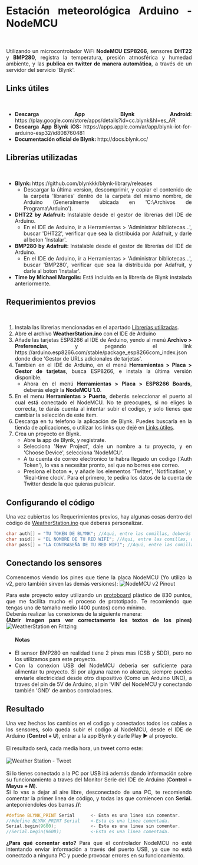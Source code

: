 <html style="text-align: justify;">
<h1>Estación meteorológica Arduino - NodeMCU</h1>
<br>
<p>Utilizando un microcontrolador WiFi <b>NodeMCU ESP8266</b>, sensores <b>DHT22</b> y <b>BMP280</b>, registra la temperatura, presión atmosférica y humedad ambiente, y las <b>publica en twitter de manera automática</b>, a través de un servidor del servicio 'Blynk'.</p>
<h2>Links útiles</h2><br>
<ul>
<li><b>Descarga App Blynk Android: </b> https://play.google.com/store/apps/details?id=cc.blynk&hl=es_AR <br></li>
<li><b>Descarga App Blynk iOS: </b> https://apps.apple.com/ar/app/blynk-iot-for-arduino-esp32/id808760481 <br></li>
<li><b>Documentación oficial de Blynk: </b> http://docs.blynk.cc/ <br></li>
</ul>

<h2>Librerías utilizadas</h2> <br>
<ul>
    <li>
        <b>Blynk: </b> https://github.com/blynkkk/blynk-library/releases 
        <ul>
            <li>Descargar la última version, descomprimir, y copiar el contenido de la carpeta 'libraries' dentro de la carpeta del mismo nombre, de Arduino (Generalmente ubicada en 'C:\Archivos de Programa\Arduino').</li>
        </ul>
    </li>
    <li>
        <b>DHT22 by Adafruit: </b> Instalable desde el gestor de librerías del IDE de Arduino.
        <ul>
            <li>En el IDE de Arduino, ir a Herramientas > 'Administrar bibliotecas...', buscar 'DHT22', verificar que sea la distribuida por Adafruit, y darle al boton 'Instalar'.</li>
        </ul>
    </li>
    <li>
        <b>BMP280 by Adafruit: </b> Instalable desde el gestor de librerías del IDE de Arduino.
        <ul>
            <li>En el IDE de Arduino, ir a Herramientas > 'Administrar bibliotecas...', buscar 'BMP280', verificar que sea la distribuida por Adafruit, y darle al boton 'Instalar'.</li>
        </ul>
    </li>
    <li>
        <b>Time by Michael Margolis: </b> Está incluida en la librería de Blynk instalada anteriormente.
    </li>
</ul>

<h2>Requerimientos previos</h2> <br>
<ol>
    <li>Instala las librerias mencionadas en el apartado <a href="#librerías-utilizadas">Librerías utilizadas</a>.</li>
    <li>Abre el archivo <b>WeatherStation.ino</b> con el IDE de Arduino</li>
    <li>Añade las tarjetas ESP8266 al IDE de Arduino, yendo al menú <b>Archivo > Preferencias</b>, y pegando el link https://arduino.esp8266.com/stable/package_esp8266com_index.json donde dice 'Gestor de URLs adicionales de tarjetas'.</li>
    <li>Tambien en el IDE de Arduino, en el menú <b>Herramientas > Placa > Gestor de tarjetas</b>, busca ESP8266, e instala la última versión disponible.
        <ul>
            <li>Ahora en el menú <b>Herramientas > Placa > ESP8266 Boards</b>, deberás elegir la <b>NodeMCU 1.0</b>.</li>
        </ul>
    </li>
    <li>En el menu <b>Herramientas > Puerto</b>, deberás seleccionar el puerto al cual está conectado el NodeMCU. No te preocupes, si no eliges la correcta, te darás cuenta al intentar subir el codigo, y solo tienes que cambiar la selección de este item.</li>
    <li>Descarga en tu telefono la aplicación de Blynk. Puedes buscarla en la tienda de aplicaciones, o utilizar los links que dejé en <a href="#links-útiles">Links útiles</a>.</li>
    <li>Crea un proyecto en Blynk.
        <ul>
            <li>Abre la app de Blynk, y registrate.</li>
            <li>Selecciona 'New Project', dale un nombre a tu proyecto, y en 'Choose Device', selecciona 'NodeMCU'.</li>
            <li>A tu cuenta de correo electronico te habra llegado un codigo ('Auth Token'), lo vas a necesitar pronto, asi que no borres ese correo.</li>
            <li>Presiona el boton <b>+</b>, y añade los elementos 'Twitter', 'Notification', y 'Real-time clock'. Para el primero, te pedira los datos de la cuenta de Twitter desde la que quieras publicar.</li>
        </ul>
    </li>
</ol>

<h2>Configurando el código</h2>
<p>Una vez cubiertos los Requerimientos previos, hay algunas cosas dentro del código de <a href="https://github.com/bernapastorini/blynk-weather-station/blob/master/WeatherStation.ino">WeatherStation.ino</a> que deberas personalizar. <br>

```cpp
char auth[] = "TU TOKEN DE BLYNK"; //Aqui, entre las comillas, deberás pegar el Auth Token que llegó a tu email al crear el proyecto.
char ssid[] = "EL NOMBRE DE TU RED WIFI"; //Aqui, entre las comillas, deberás introducir el nombre de tu red WiFi.
char pass[] = "LA CONTRASEÑA DE TU RED WIFI"; //Aqui, entre las comillas, deberás introducir la contraseña de tu red WiFi.
```
</p>

<h2>Conectando los sensores</h2>
<p>Comencemos viendo los pines que tiene la placa NodeMCU (Yo utilizo la v2, pero también sirven las demás versiones):
<img src="https://www.luisllamas.es/wp-content/uploads/2018/06/esp8266-nodemcu-pinout.png" alt="NodeMCU v2 Pinout">

Para este proyecto estoy utilizando un <a href="https://www.google.com/search?q=protoboard&oq=protoboard" target="_blank">protoboard</a> plástico de 830 puntos, que me facilita mucho el proceso de prototipado. Te recomiendo que tengas uno de tamaño medio (400 puntos) como mínimo.
<br> Deberás realizar las conexiones de la siguiente manera: 
<br><b>(Abrir imagen para ver correctamente los textos de los pines)</b>
<img src="https://i.imgur.com/Npy24Iv.png" alt="WeatherStation en Fritzing">
<ul>
<h4>Notas</h4>
<li>El sensor BMP280 en realidad tiene 2 pines mas (CSB y SDD), pero no los utilizamos para este proyecto.</li>
<li>Con la conexion USB del NodeMCU deberia ser suficiente para alimentar tu proyecto. Si por alguna razon no alcanza, siempre puedes enviarle electricidad desde otro dispositivo (Como un Arduino UNO), a traves del pin de 5V de Arduino, al pin 'VIN' del NodeMCU y conectando también 'GND' de ambos controladores.</li>
</ul>
</p>
<h2>Resultado</h2>
<p>
Una vez hechos los cambios en el codigo y conectados todos los cables a los sensores, solo queda subir el codigo al NodeMCU, desde el IDE de Arduino (<b>Control + U</b>), entrar a la app Blynk y darle Play ► al proyecto.
<br>
<br>
El resultado será, cada media hora, un tweet como este:
<br>
<br>
<img src="https://i.imgur.com/qTv1D7n.png" alt="Weather Station - Tweet">
<br>
<br>
Si lo tienes conectado a la PC por USB irá además dando información sobre su funcionamiento a traves del Monitor Serie del IDE de Arduino (<b>Control + Mayus + M</b>).
<br>
Si lo vas a dejar al aire libre, desconectado de una PC, te recomiendo comentar la primer linea de código, y todas las que comiencen con <b>Serial.</b> anteponiendoles dos barras <b>//</b>:

```cpp
#define BLYNK_PRINT Serial      <- Esta es una linea sin comentar.
//#define BLYNK_PRINT Serial    <-Esta es una linea comentada.
Serial.begin(9600);             <- Esta es una linea sin comentar.
//Serial.begin(9600);           <-Esta es una linea comentada.
```

<b>¿Para qué comentar esto?</b> Para que el controlador NodeMCU no esté intentando enviar información a través del puerto USB, ya que no está conectado a ninguna PC y puede provocar errores en su funcionamiento.
</p>
</html>